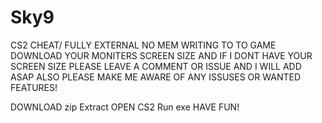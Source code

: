 # Sky9
CS2 CHEAT/ FULLY EXTERNAL NO MEM WRITING TO TO GAME DOWNLOAD YOUR MONITERS SCREEN SIZE AND IF I DONT HAVE YOUR SCREEN SIZE PLEASE LEAVE A COMMENT OR ISSUE AND I WILL ADD ASAP ALSO PLEASE MAKE ME AWARE OF ANY ISSUSES OR WANTED FEATURES!

DOWNLOAD zip
Extract
OPEN CS2
Run exe
HAVE FUN!
